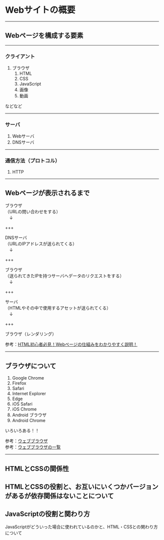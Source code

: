 # Webサイトの概要
---
## Webページを構成する要素
---
### クライアント
1. ブラウザ
	1. HTML
	2. CSS
	3. JavaScript
	4. 画像
	5. 動画

などなど

---
### サーバ
1. Webサーバ
2. DNSサーバ
---
### 通信方法（プロトコル）
1. HTTP
---
## Webページが表示されるまで
ブラウザ  
（URLの問い合わせをする）  
　↓  

+++

DNSサーバ  
（URLのIPアドレスが送られてくる）  
　↓  

+++

ブラウザ  
（送られてきたIPを持つサーバへデータのリクエストをする）  
　↓  

+++

サーバ  
（HTMLやその中で使用するアセットが送られてくる）  
　↓  

+++

ブラウザ（レンダリング）

参考：[HTML初心者必見！Webページの仕組みをわかりやすく説明！](https://blog.codecamp.jp/html_web_base)

---
## ブラウザについて
1. Google Chrome
2. Firefox
3. Safari
4. Internet Explorer
5. Edge
6. iOS Safari
7. iOS Chrome
8. Android ブラウザ
9. Android Chrome

いろいろある！！

参考：[ウェブブラウザ](https://ja.wikipedia.org/wiki/%E3%82%A6%E3%82%A7%E3%83%96%E3%83%96%E3%83%A9%E3%82%A6%E3%82%B6)  
参考：[ウェブブラウザの一覧](https://ja.wikipedia.org/wiki/%E3%82%A6%E3%82%A7%E3%83%96%E3%83%96%E3%83%A9%E3%82%A6%E3%82%B6%E3%81%AE%E4%B8%80%E8%A6%A7)

---
## HTMLとCSSの関係性
HTMLとCSSの役割と、お互いにいくつかバージョンがあるが依存関係はないことについて
---
## JavaScriptの役割と関わり方
JavaScriptがどういった場合に使われているのかと、HTML・CSSとの関わり方について
